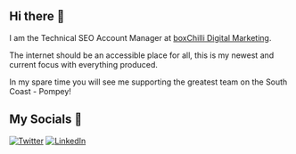 ## Hi there 👋

I am the Technical SEO Account Manager at [boxChilli Digital Marketing](https://www.boxchilli.com/).

The internet should be an accessible place for all, this is my newest and current focus with everything produced. 

In my spare time you will see me supporting the greatest team on the South Coast - Pompey!

## My Socials 📱

[![Twitter](https://img.shields.io/badge/twitter-%2308a0e9.svg?logo=Instagram&logoColor=white)](https://x.com/OwenGaudion) [![LinkedIn](https://img.shields.io/badge/LinkedIn-%230077B5.svg?logo=linkedin&logoColor=white)](https://www.linkedin.com/in/owen-gaudion-678781112/) 

<!--
**owengaudion/owengaudion** is a ✨ _special_ ✨ repository because its `README.md` (this file) appears on your GitHub profile.

Here are some ideas to get you started:

- 🔭 I’m currently working on ...
- 🌱 I’m currently learning ...
- 👯 I’m looking to collaborate on ...
- 🤔 I’m looking for help with ...
- 💬 Ask me about ...
- 📫 How to reach me: ...
- 😄 Pronouns: ...
- ⚡ Fun fact: ...
-->
